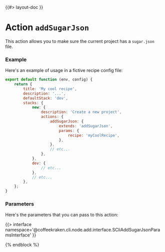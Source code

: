 <!--
/**
 * @name            addSugarJson
 *
 * @TODO            namespace       doc.recipes.actions
 *
 * @type            Markdown
 * @platform        md
 * @status          stable
 * @menu            Documentation / Recipes / Actions          /doc/recipes/actions/addSugarJson
 *
 * @since           2.0.0
 * @author    Olivier Bossel <olivier.bossel@gmail.com> (https://coffeekraken.io)
 */
-->

{{#> layout-doc }}

# Action `addSugarJson`

This action allows you to make sure the current project has a `sugar.json` file.

### Example

Here's an example of usage in a fictive recipe config file:

```js
export default function (env, config) {
    return {
        title: 'My cool recipe',
        description: '...',
        defaultStack: 'dev',
        stacks: {
            new: {
                description: 'Create a new project',
                actions: {
                    addSugarJson: {
                        extends: 'addSugarJson',
                        params: {
                            recipe: 'myCoolRecipe',
                        },
                    },
                    // etc...
                },
            },
            dev: {
                // etc...
            },
            // etc...
        },
    };
}
```

### Parameters

Here's the parameters that you can pass to this action:

{{> interface namespace='@coffeekraken.cli.node.add.interface.SCliAddSugarJsonParamsInterface' }}

{% endblock %}
